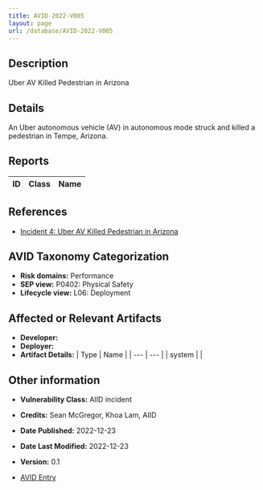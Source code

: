 ```yaml
---
title: AVID-2022-V005
layout: page
url: /database/AVID-2022-V005
---
```


## Description

Uber AV Killed Pedestrian in Arizona

## Details

An Uber autonomous vehicle (AV) in autonomous mode struck and killed a pedestrian in Tempe, Arizona.

## Reports 

| ID | Class | Name |
| --- | --- | --- | 

## References

- [Incident 4: Uber AV Killed Pedestrian in Arizona](https://incidentdatabase.ai/cite/4)

## AVID Taxonomy Categorization

- **Risk domains:** Performance
- **SEP view:** P0402: Physical Safety
- **Lifecycle view:** L06: Deployment

## Affected or Relevant Artifacts

- **Developer:** 
- **Deployer:** 
- **Artifact Details:**
| Type | Name |
| --- | --- | 
| system |  |

## Other information

- **Vulnerability Class:** AIID incident
- **Credits:** Sean McGregor, Khoa Lam, AIID
- **Date Published:** 2022-12-23
- **Date Last Modified:** 2022-12-23
- **Version:** 0.1

- [AVID Entry](https://github.com/avidml/avid-db/tree/main/vulnerabilities/2022/AVID-2022-V005.json)
